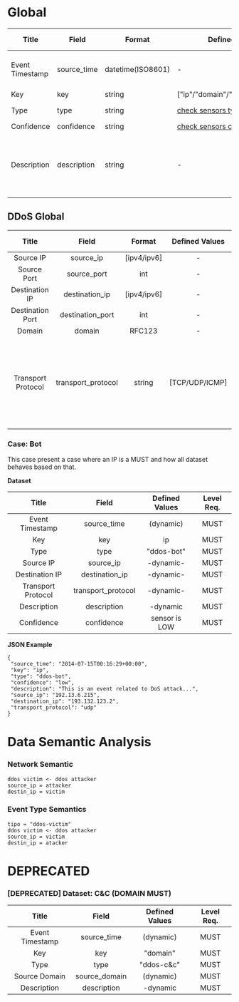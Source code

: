 # Global

|Title|Field|Format|Defined Values|Level Req.|Example|Description|
|---|---|---|---|---|---|-----------|
|Event Timestamp|source_time|datetime(ISO8601)|-|MUST|2014-07-15 T00:16:29 +00:00||
|Key|key|string|["ip"/"domain"/"url"/"email"/"uri"]|MUST|domain|....|
|Type|type|string|[check sensors type values](http://nowhere.com)|MUST|malicious-website|....|
|Confidence|confidence|string|[check sensors confidence values](http://nowhere.com)|MUST|TBD|....|
|Description|description|string|-|MUST|-|Free text characterising the report and should be used for human readable|

## DDoS Global
|Title|Field|Format|Defined Values|Level Req.|Example|Description|
|:---:|:---:|:---:|:---:|:---:|:---:|:-----------:|
|Source IP|source_ip|[ipv4/ipv6]|-|SHOULD|193.136.2.192|-|
|Source Port|source_port|int|-|SHOULD|4234|-|
|Destination IP|destination_ip|[ipv4/ipv6]|-|SHOULD|193.136.100.192|-|
|Destination Port|destination_port|int|-|SHOULD|53|-|
|Domain|domain|RFC123|-|SHOULD|www.botfree.eu|-|
|Transport Protocol|transport_protocol|string|[TCP/UDP/ICMP]|MUST|udp|This field is used to give ifnroamtion about the attack for example attack by UDP Flooding...|

### Case: Bot

This case present a case where an IP is a MUST and how all dataset behaves based on that.

**Dataset**

|Title|Field|Defined Values|Level Req.|
|:---:|:---:|:---:|:---:|
|Event Timestamp|source_time|(dynamic)|MUST|
|Key|key|ip|MUST|
|Type|type|"ddos-bot"|MUST|
|Source IP|source_ip|-dynamic-|MUST|
|Destination IP|destination_ip|-dynamic-|MUST|
|Transport Protocol|transport_protocol|-dynamic-|MUST|
|Description|description|-dynamic|MUST|
|Confidence|confidence|sensor is LOW|MUST|

**JSON Example**
```
{
 "source_time": "2014-07-15T00:16:29+00:00",
 "key": "ip",
 "type": "ddos-bot",
 "confidence": "low",
 "description": "This is an event related to DoS attack...",
 "source_ip": "192.13.6.215",
 "destination_ip": "193.132.123.2",
 "transport_protocol": "udp"
}
```


# Data Semantic Analysis

### Network Semantic

```
ddos victim <- ddos attacker
source_ip = attacker
destin_ip = victim  
```

### Event Type Semantics

```
tipo = "ddos-victim"
ddos victim <- ddos attacker
source_ip = victim
destin_ip = atacker  
```




# DEPRECATED

### [DEPRECATED] Dataset: C&C (DOMAIN MUST)

|Title|Field|Defined Values|Level Req.|
|:---:|:---:|:---:|:---:|
|Event Timestamp|source_time|(dynamic)|MUST|
|Key|key|"domain"|MUST|
|Type|type|"ddos-c&c"|MUST|
|Source Domain|source_domain|(dynamic)|MUST|
|Description|description|-dynamic|MUST|
